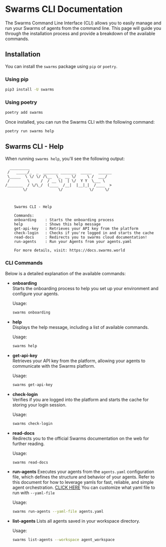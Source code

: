 # Swarms CLI Documentation

The Swarms Command Line Interface (CLI) allows you to easily manage and run your Swarms of agents from the command line. This page will guide you through the installation process and provide a breakdown of the available commands.

## Installation

You can install the `swarms` package using `pip` or `poetry`.

### Using pip

```bash
pip3 install -U swarms
```

### Using poetry

```bash
poetry add swarms
```

Once installed, you can run the Swarms CLI with the following command:

```bash
poetry run swarms help
```

## Swarms CLI - Help

When running `swarms help`, you'll see the following output:

```
  _________                                     
 /   _____/_  _  _______ _______  _____   ______
 \_____  \ \/ \/ /\__  \_  __ \/     \ /  ___/
 /        \     /  / __ \|  | \/  Y Y  \___ \ 
/_______  / \/\_/  (____  /__|  |__|_|  /____  >
        \/              \/            \/     \/ 



    Swarms CLI - Help

    Commands:
    onboarding    : Starts the onboarding process
    help          : Shows this help message
    get-api-key   : Retrieves your API key from the platform
    check-login   : Checks if you're logged in and starts the cache
    read-docs     : Redirects you to swarms cloud documentation!
    run-agents    : Run your Agents from your agents.yaml

    For more details, visit: https://docs.swarms.world
```

### CLI Commands

Below is a detailed explanation of the available commands:

- **onboarding**  
  Starts the onboarding process to help you set up your environment and configure your agents.
  
  Usage:
  ```bash
  swarms onboarding
  ```

- **help**  
  Displays the help message, including a list of available commands.

  Usage:
  ```bash
  swarms help
  ```

- **get-api-key**  
  Retrieves your API key from the platform, allowing your agents to communicate with the Swarms platform.

  Usage:
  ```bash
  swarms get-api-key
  ```

- **check-login**  
  Verifies if you are logged into the platform and starts the cache for storing your login session.

  Usage:
  ```bash
  swarms check-login
  ```

- **read-docs**  
  Redirects you to the official Swarms documentation on the web for further reading.

  Usage:
  ```bash
  swarms read-docs
  ```

- **run-agents**
  Executes your agents from the `agents.yaml` configuration file, which defines the structure and behavior of your agents. Refer to this document for how to leverage yamls for fast, reliable, and simple agent orchestration. [CLICK HERE](https://docs.swarms.world/en/latest/swarms/agents/create_agents_yaml/) You can customize what yaml file to run with `--yaml-file`

  Usage:
  ```bash
  swarms run-agents --yaml-file agents.yaml
  ```

- **list-agents**
  Lists all agents saved in your workspace directory.

  Usage:
  ```bash
  swarms list-agents --workspace agent_workspace
  ```
